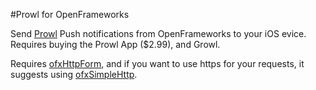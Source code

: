 #Prowl for OpenFrameworks

Send [Prowl](http://www.prowlapp.com) Push notifications from OpenFrameworks to your iOS evice. Requires buying the Prowl App ($2.99), and Growl.

Requires [ofxHttpForm](https://github.com/armadillu/ofxHttpForm), and if you want to use https for your requests, it suggests using [ofxSimpleHttp](https://github.com/armadillu/ofxSimpleHttp).